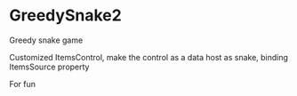 # GreedySnake2
<p> Greedy snake game
<p>Customized ItemsControl, make the control as a data host as snake, binding ItemsSource property</p>
<p>For fun</p>
